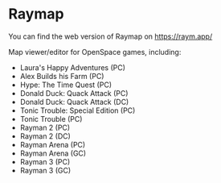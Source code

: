 # Raymap

You can find the web version of Raymap on <https://raym.app/>

Map viewer/editor for OpenSpace games, including:
* Laura's Happy Adventures (PC)
* Alex Builds his Farm (PC)
* Hype: The Time Quest (PC)
* Donald Duck: Quack Attack (PC)
* Donald Duck: Quack Attack (DC)
* Tonic Trouble: Special Edition (PC)
* Tonic Trouble (PC)
* Rayman 2 (PC)
* Rayman 2 (DC)
* Rayman Arena (PC)
* Rayman Arena (GC)
* Rayman 3 (PC)
* Rayman 3 (GC)
